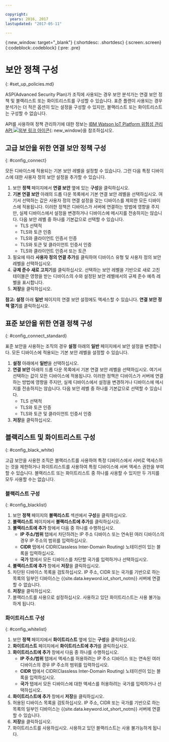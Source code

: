 ```yaml
---

copyright:
  years: 2016, 2017
lastupdated: "2017-05-11"

---
```


{:new_window: target="\_blank"}
{:shortdesc: .shortdesc}
{:screen:.screen}
{:codeblock:.codeblock}
{:pre: .pre}

# 보안 정책 구성
{: #set_up_policies.md}

ASP(Advanced Security Plan)가 조직에 사용되는 경우 보안 분석가는 연결 보안 정책 및 블랙리스트 또는 화이트리스트를 구성할 수 있습니다. 표준 플랜이 사용되는 경우 분석가는 더 적은 옵션이 있는 설정을 구성할 수 있지만, 블랙리스트 또는 화이트리스트는 구성할 수 없습니다. 

API를 사용하여 정책 관리하기에 대한 정보는 [IBM Watson IoT Platform 위험성 관리 API ![외부 링크 아이콘](../../../../icons/launch-glyph.svg)](https://docs.internetofthings.ibmcloud.com/apis/swagger/v0002/riskmgmt.html){: new_window}을 참조하십시오.

## 고급 보안을 위한 연결 보안 정책 구성
{: #config_connect}

모든 디바이스에 적용되는 기본 보안 레벨을 설정할 수 있습니다. 그런 다음 특정 디바이스에 대한 사용자 정의 보안 설정을 추가할 수 있습니다. 

1. 보안 **정책** 페이지에서 **연결 보안** 옆에 있는 **구성**을 클릭하십시오. 
2. **기본 연결 보안** 아래의 드롭 다운 목록에서 기본 연결 보안 레벨을 선택하십시오. 여기서 선택하는 값은 사용자 정의 연결 설정을 갖는 디바이스를 제외한 모든 디바이스에 적용됩니다. 이러한 정책은 디바이스가 서버에 연결하는 방법에 영향을 주지만, 실제 디바이스에서 설정을 변경하거나 디바이스에 메시지를 전송하지는 않습니다. 다음 보안 레벨 중 하나를 기본값으로 선택할 수 있습니다. 
    - TLS 선택적
    - TLS와 토큰 인증
    - TLS와 클라이언트 인증서 인증
    - TLS와 토큰 및 클라이언트 인증서 인증
    - TLS와 클라이언트 인증서 또는 토큰
3. 필요에 따라 **사용자 정의 연결 추가**를 클릭하여 디바이스 유형 및 사용자 정의 보안 레벨을 선택하십시오. 
3. **규제 준수 새로 고치기**를 클릭하십시오. 선택하는 보안 레벨을 기반으로 새로 고친 테이블은 영향을 받는 디바이스의 수와 설정된 보안 레벨에서의 규제 준수 예측 레벨을 표시합니다.
4. **저장**을 클릭하십시오.

**참고:**
**설정** 아래 **일반** 페이지의 연결 보안 설정에도 액세스할 수 있습니다. **연결 보안 정책 열기**를 클릭하십시오. 

## 표준 보안을 위한 연결 정책 구성
{: #config_connect_standard}

표준 보안을 사용하는 조직의 경우 **설정** 아래의 **일반** 페이지에서 보안 설정을 변경합니다. 모든 디바이스에 적용되는 기본 보안 레벨을 설정할 수 있습니다. 

1. **설정** 아래에서 **일반**을 선택하십시오. 
2. **연결 보안** 아래의 드롭 다운 목록에서 기본 연결 보안 레벨을 선택하십시오. 여기서 선택하는 값이 모든 디바이스에 적용됩니다. 이러한 정책은 디바이스가 서버에 연결하는 방법에 영향을 주지만, 실제 디바이스에서 설정을 변경하거나 디바이스에 메시지를 전송하지는 않습니다. 다음 보안 레벨 중 하나를 기본값으로 선택할 수 있습니다. 
    - TLS 선택적
    - TLS와 토큰 인증
    - TLS와 토큰 및 클라이언트 인증서 인증
4. **저장**을 클릭하십시오.

## 블랙리스트 및 화이트리스트 구성
{: #config_black_white}

고급 보안을 사용한 조직은 블랙리스트를 사용하여 특정 디바이스에서 서버로 액세스하는 것을 제한하거나 화이트리스트를 사용하여 특정 디바이스에 서버 액세스 권한을 부여할 수 있습니다. 블랙리스트 또는 화이트리스트 중 하나를 사용할 수 있지만 두 가지를 모두 사용할 수는 없습니다. 

### 블랙리스트 구성
{: #config_blacklist}

1. 보안 **정책** 페이지의 **블랙리스트** 섹션에서 **구성**을 클릭하십시오. 
2. **블랙리스트** 페이지에서 **블랙리스트에 추가**를 클릭하십시오. 
3. **블랙리스트에 추가** 창에서 다음 중 하나를 수행하십시오. 
    - **IP 주소/범위** 탭에서 차단하려는 IP 주소 디바이스 또는 연속된 여러 디바이스의 경우 IP 주소의 범위를 입력하십시오. 
    - **CIDR** 탭에서 CIDR(Classless Inter-Domain Routing) 노테이션이 있는 블록을 입력하십시오. 
    - **국가** 탭에서 모든 디바이스를 차단할 국가를 입력하거나 선택하십시오. 
4. **블랙리스트에 추가** 창에서 **저장**을 클릭하십시오. 
5. 차단된 디바이스 목록을 검토하십시오. IP 주소, CIDR 또는 국가를 기반으로 하는 목록의 일부인 디바이스는 {{site.data.keyword.iot_short_notm}} 서버에 연결할 수 없습니다. 
6. **저장**을 클릭하십시오.
7. 블랙리스트를 사용으로 설정하십시오. 사용하고 있던 화이트리스트는 사용 불가능하게 됩니다.

### 화이트리스트 구성
{: #config_whitelist}

1. 보안 **정책** 페이지에서 **화이트리스트** 옆에 있는 **구성**을 클릭하십시오. 
2. **화이트리스트** 페이지에서 **화이트리스트에 추가**를 클릭하십시오. 
3. **화이트리스트에 추가** 창에서 다음 중 하나를 수행하십시오. 
    - **IP 주소/범위** 탭에서 액세스를 허용하려는 IP 주소 디바이스 또는 연속된 여러 디바이스의 경우 IP 주소의 범위를 입력하십시오. 
    - **CIDR** 탭에서 CIDR(Classless Inter-Domain Routing) 노테이션이 있는 블록을 입력하십시오. 
    - **국가** 탭에서 모든 디바이스에 대한 액세스를 허용하려는 국가를 입력하거나 선택하십시오. 
4. **화이트리스트에 추가** 창에서 **저장**을 클릭하십시오. 
5. 허용된 디바이스 목록을 검토하십시오. IP 주소, CIDR 또는 국가를 기반으로 하는 목록의 일부인 디바이스는 {{site.data.keyword.iot_short_notm}} 서버에 연결할 수 있습니다. 
6. **저장**을 클릭하십시오.
7. 화이트리스트를 사용하십시오. 사용하고 있던 블랙리스트는 사용 불가능하게 됩니다.
